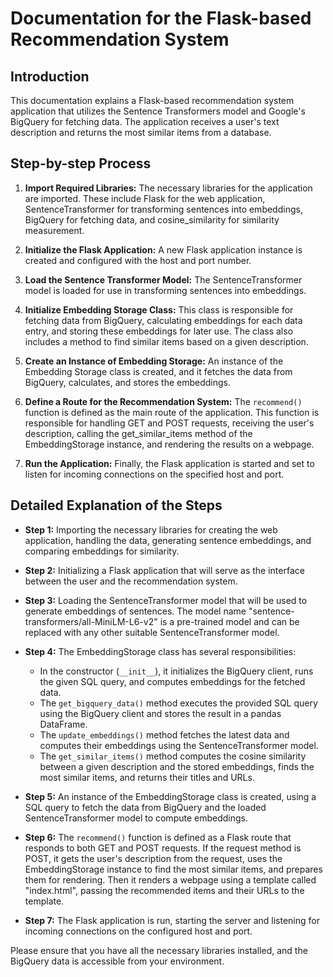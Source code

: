 # Documentation for the Flask-based Recommendation System

## Introduction

This documentation explains a Flask-based recommendation system application that utilizes the Sentence Transformers model and Google's BigQuery for fetching data. The application receives a user's text description and returns the most similar items from a database. 

## Step-by-step Process

1. **Import Required Libraries:** The necessary libraries for the application are imported. These include Flask for the web application, SentenceTransformer for transforming sentences into embeddings, BigQuery for fetching data, and cosine_similarity for similarity measurement.

2. **Initialize the Flask Application:** A new Flask application instance is created and configured with the host and port number.

3. **Load the Sentence Transformer Model:** The SentenceTransformer model is loaded for use in transforming sentences into embeddings.

4. **Initialize Embedding Storage Class:** This class is responsible for fetching data from BigQuery, calculating embeddings for each data entry, and storing these embeddings for later use. The class also includes a method to find similar items based on a given description.

5. **Create an Instance of Embedding Storage:** An instance of the Embedding Storage class is created, and it fetches the data from BigQuery, calculates, and stores the embeddings.

6. **Define a Route for the Recommendation System:** The `recommend()` function is defined as the main route of the application. This function is responsible for handling GET and POST requests, receiving the user's description, calling the get_similar_items method of the EmbeddingStorage instance, and rendering the results on a webpage.

7. **Run the Application:** Finally, the Flask application is started and set to listen for incoming connections on the specified host and port.

## Detailed Explanation of the Steps

- **Step 1:** Importing the necessary libraries for creating the web application, handling the data, generating sentence embeddings, and comparing embeddings for similarity.

- **Step 2:** Initializing a Flask application that will serve as the interface between the user and the recommendation system.

- **Step 3:** Loading the SentenceTransformer model that will be used to generate embeddings of sentences. The model name "sentence-transformers/all-MiniLM-L6-v2" is a pre-trained model and can be replaced with any other suitable SentenceTransformer model.

- **Step 4:** The EmbeddingStorage class has several responsibilities: 
    - In the constructor (`__init__`), it initializes the BigQuery client, runs the given SQL query, and computes embeddings for the fetched data.
    - The `get_bigquery_data()` method executes the provided SQL query using the BigQuery client and stores the result in a pandas DataFrame.
    - The `update_embeddings()` method fetches the latest data and computes their embeddings using the SentenceTransformer model.
    - The `get_similar_items()` method computes the cosine similarity between a given description and the stored embeddings, finds the most similar items, and returns their titles and URLs.

- **Step 5:** An instance of the EmbeddingStorage class is created, using a SQL query to fetch the data from BigQuery and the loaded SentenceTransformer model to compute embeddings.

- **Step 6:** The `recommend()` function is defined as a Flask route that responds to both GET and POST requests. If the request method is POST, it gets the user's description from the request, uses the EmbeddingStorage instance to find the most similar items, and prepares them for rendering. Then it renders a webpage using a template called "index.html", passing the recommended items and their URLs to the template.

- **Step 7:** The Flask application is run, starting the server and listening for incoming connections on the configured host and port.

Please ensure that you have all the necessary libraries installed, and the BigQuery data is accessible from your environment.
